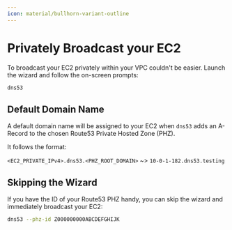 ```yaml
---
icon: material/bullhorn-variant-outline
---
```


# Privately Broadcast your EC2

To broadcast your EC2 privately within your VPC couldn't be easier. Launch the wizard and follow the on-screen prompts:

```sh
dns53
```

## Default Domain Name

A default domain name will be assigned to your EC2 when `dns53` adds an A-Record to the chosen Route53 Private Hosted Zone (PHZ).

It follows the format:

`<EC2_PRIVATE_IPv4>.dns53.<PHZ_ROOT_DOMAIN>` ~> `10-0-1-182.dns53.testing`

## Skipping the Wizard

If you have the ID of your Route53 PHZ handy, you can skip the wizard and immediately broadcast your EC2:

```sh
dns53 --phz-id Z000000000ABCDEFGHIJK
```
